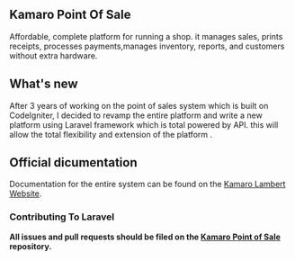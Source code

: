 ## Kamaro Point Of Sale
Affordable, complete platform for running a shop. it manages sales, prints receipts, processes payments,manages inventory, reports, and customers without extra hardware.

## What's new
After 3 years of working on the point of sales system which is built on CodeIgniter, I decided to revamp the entire platform and
write a new platform  using Laravel framework which is total powered by API. this will allow the total flexibility and extension of the platform .

## Official dicumentation

Documentation for the entire system can be found on the [Kamaro Lambert Website](http://kamaroly.com/support/#/).

### Contributing To Laravel

**All issues and pull requests should be filed on the [Kamaro Point of Sale](http://github.com/kamaroly/kpos3) repository.**

